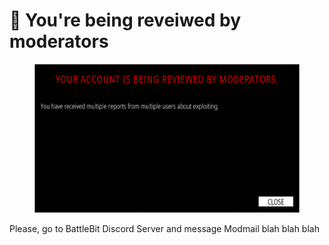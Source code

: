 # 🚨 You're being reveiwed by moderators

<figure><img src="../.gitbook/assets/review.png" alt=""><figcaption></figcaption></figure>

Please, go to BattleBit Discord Server and message Modmail blah blah blah&#x20;
